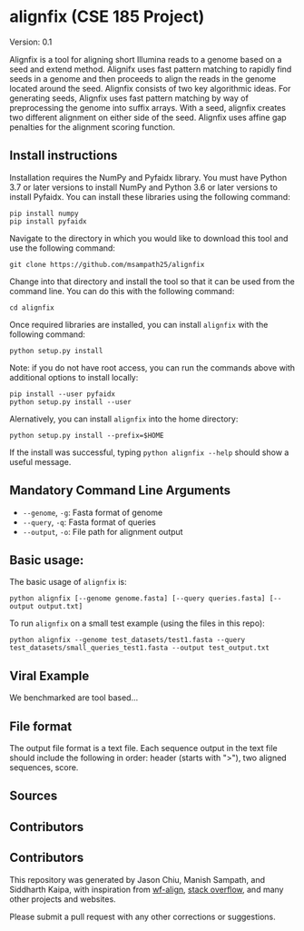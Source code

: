 # alignfix (CSE 185 Project)

Version: 0.1

Alignfix is a tool for aligning short Illumina reads to a genome based on a seed and extend method.
Alignifx uses fast pattern matching to rapidly find seeds in a genome and then proceeds to align the reads 
in the genome located around the seed. Alignfix consists of two key algorithmic ideas. For generating seeds,
Alignfix uses fast pattern matching by way of preprocessing the genome into suffix arrays. With a seed, alignfix creates
two different alignment on either side of the seed. Alignfix uses affine gap penalties for the alignment scoring
function.

## Install instructions
Installation requires the NumPy and Pyfaidx library. You must have Python 3.7 or later versions to install NumPy and Python 3.6 or later versions to install Pyfaidx.
You can install these libraries using the following command:
```
pip install numpy
pip install pyfaidx
```
Navigate to the directory in which you would like to download this tool and use the following command:
```
git clone https://github.com/msampath25/alignfix
```
Change into that directory and install the tool so that it can be used from the command line. You can do this with the following command:
```
cd alignfix
```
Once required libraries are installed, you can install ```alignfix``` with the following command: 
```
python setup.py install
```
Note: if you do not have root access, you can run the commands above with additional options to install locally:
```
pip install --user pyfaidx
python setup.py install --user
```
Alernatively, you can install ```alignfix``` into the home directory:
```
python setup.py install --prefix=$HOME
```
If the install was successful, typing ```python alignfix --help``` should show a useful message. 

## Mandatory Command Line Arguments
- `--genome`, `-g`: Fasta format of genome
- `--query`, `-q`: Fasta format of queries
- `--output`, `-o`: File path for alignment output

## Basic usage:
The basic usage of ```alignfix``` is:
```
python alignfix [--genome genome.fasta] [--query queries.fasta] [--output output.txt]
```
To run ```alignfix``` on a small test example (using the files in this repo):
```
python alignfix --genome test_datasets/test1.fasta --query test_datasets/small_queries_test1.fasta --output test_output.txt
```
## Viral Example

We benchmarked are tool based...

## File format
The output file format is a text file. Each sequence output in the text file should include the following in order: header (starts with ">"), two aligned sequences, score.

## Sources

## Contributors

## Contributors
This repository was generated by Jason Chiu, Manish Sampath, and Siddharth Kaipa, with inspiration from [wf-align](https://github.com/WillardFord/wf-align-CSE185), [stack overflow](https://stackoverflow.com/questions/56534678/how-to-create-a-cli-in-python-that-can-be-installed-with-pip/66010978#66010978), and many other projects and websites.

Please submit a pull request with any other corrections or suggestions.

